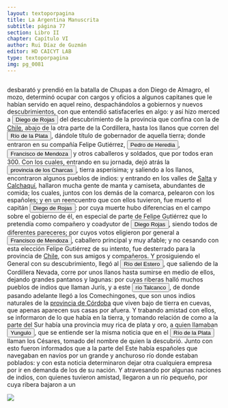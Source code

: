 ```yaml
---
layout: textoporpagina
title: La Argentina Manuscrita
subtitle: página 77
section: Libro II
chapter: Capítulo VI
author: Rui Díaz de Guzmán
editor: HD CAICYT LAB
type: textoporpagina
img: pg_0081
---
```

<div class="row">
    <div class="column">
<p>desbarató y prendió en la batalla de Chupas a don Diego de Almagro, el mozo, determinó ocupar con cargos y oficios a algunos capitanes que le habían servido en aquel reino, despachándolos a gobiernos y nuevos descubrimientos, con que entendió satisfacerles en algo: y así hizo merced a <button class="balloon" data-balloon-pos="up" data-balloon-length="large" data-balloon="Diego de Rojas (Burgos, España, 1500 - Maquijata, actual Provincia de Santiago del Estero, 1544)​ fue un militar, explorador y conquistador español de mediados del siglo XVI.">Diego de Rojas</button> del descubrimiento de la provincia que confina con la de <a href="https://recogito.pelagios.org/document/wzqxhk0h3vpikm/part/1/edit#29dbd6c3-3091-445c-9886-6fe6b7517954" target="_blank">Chile</a>, abajo de la otra parte de la Cordillera, hasta los llanos que corren del <a href="https://recogito.pelagios.org/document/wzqxhk0h3vpikm/part/1/edit#f2806fc0-4c76-4755-a3f0-6c071abe7b82" target="_blank"><button class="balloon" data-balloon-pos="up" data-balloon-length="large" data-balloon="Refiere a la Provincia del Río de la Plata, un espacio creado a partir de las capitulaciones que firmó el primer adelantado Pedro de Mendoza con Carlos I en 1534.La misma limitaba al norte con los territorios otorgados a Diego de Almagro, ocupando una franja que se extendería entre el Mar del Sur y el Mar Océano Austral. La exploración y ocupación efectiva del terreno delimitarían el espacio de la provincia del Río de la Plata al sector atlántico y específicamente, al eje fluvial Paraná-Plata">Río de la Plata</button></a>, dándole título de gobernador de aquella tierra; donde entraron en su compañía Felipe Gutiérrez, <button class="balloon" data-balloon-pos="up" data-balloon-length="large" data-balloon="Acompaña a Diego de Rojas a Tucumán. Mata a Francisco de Mendoza, y vuelve al Perú.">Pedro de Heredia</button>, <button class="balloon" data-balloon-pos="up" data-balloon-length="large" data-balloon="Don Francisco de Mendoza (n. 1515-1547), capitán de la caballería. Sus actuaciones incluyen haber mediado entre Domingo de Irala y Ruiz Galán en 1537 y 1539, participado en la represión del levantamiento de cacique guarambarense Aracaré y ser parte de la facción de Domingo de Irala contra la de Cabeza de Vaca en 1545. De hecho, sirvió como teniente de gobernador bajo su administración cuando Irala condujo una entrada al Chaco en 1547. En esta circunstancia, los partidarios de Cabeza de Vaca recusaron su nombramiento y tras haber instaurado a Diego de Abreu como gobernador, ejecutaron a Mendoza.">Francisco de Mendoza</button> y otros caballeros y soldados, que por todos eran 300. Con los cuales, entrando en su jornada, dejó atrás la <a href="https://recogito.pelagios.org/document/wzqxhk0h3vpikm/part/1/edit#f15f0fd8-a62a-4dbf-9085-39ccfc62e640" target="_blank"><button class="balloon" data-balloon-pos="up" data-balloon-length="large" data-balloon="Refiere a la provincia de Charcas, provincia de los Charcas o bien gobernación de Charcas fue un territorio ultramarino integrante del Imperio español que formó parte del gran Virreinato del Perú hasta 1776 y que luego pasó al nuevo Virreinato del Río de la Plata. La provincia de Charcas, cuyos límites se superponen con la Audiencia de Charchas, tenía su sede en Sucre (Ciudad de la Plata, 1538).">provincia de los Charcas</button></a>, tierra asperísima; y saliendo a los llanos, encontraron algunos pueblos de indios: y entrando en los valles de <a href="https://recogito.pelagios.org/document/wzqxhk0h3vpikm/part/1/edit#928aecbe-0b6e-4471-9c03-df40f4cc38cc" target="_blank">Salta</a> y <a href="https://recogito.pelagios.org/document/wzqxhk0h3vpikm/part/1/edit#9773bade-e1b6-4958-8479-5906173b3a80" target="_blank">Calchaquí</a>, hallaron mucha gente de manta y camiseta, abundantes de comida; los cuales, juntos con los demás de la comarca, pelearon con los españoles; y en un reencuentro que con ellos tuvieron, fue muerto el capitán <button class="balloon" data-balloon-pos="up" data-balloon-length="large" data-balloon="Diego de Rojas (Burgos, España, 1500 - Maquijata, actual Provincia de Santiago del Estero, 1544)​ fue un militar, explorador y conquistador español de mediados del siglo XVI.">Diego de Rojas</button>: por cuya muerte hubo diferencias en el campo sobre el gobierno de él, en especial de parte de Felipe Gutiérrez que lo pretendía como compañero y coadyutor de <button class="balloon" data-balloon-pos="up" data-balloon-length="large" data-balloon="Diego de Rojas (Burgos, España, 1500 - Maquijata, actual Provincia de Santiago del Estero, 1544) fue un militar, explorador y conquistador español de mediados del siglo XVI.">Diego Rojas</button>, siendo todos de diferentes pareceres; por cuyos votos eligieron por general a <button class="balloon" data-balloon-pos="up" data-balloon-length="large" data-balloon="Don Francisco de Mendoza (n. 1515-1547), capitán de la caballería. Sus actuaciones incluyen haber mediado entre Domingo de Irala y Ruiz Galán en 1537 y 1539, participado en la represión del levantamiento de cacique guarambarense Aracaré y ser parte de la facción de Domingo de Irala contra la de Cabeza de Vaca en 1545. De hecho, sirvió como teniente de gobernador bajo su administración cuando Irala condujo una entrada al Chaco en 1547. En esta circunstancia, los partidarios de Cabeza de Vaca recusaron su nombramiento y tras haber instaurado a Diego de Abreu como gobernador, ejecutaron a Mendoza.">Francisco de Mendoza</button>, caballero principal y muy afable; y no cesando con esta elección Felipe Gutiérrez de su intento, fue desterrado para la provincia de <a href="https://recogito.pelagios.org/document/wzqxhk0h3vpikm/part/1/edit#a0aab9e2-a4b9-4741-bea3-0e26bc431d5c" target="_blank">Chile</a>, con sus amigos y compañeros. Y prosiguiendo el General con su descubrimiento, llegó al <button class="balloon" data-balloon-pos="up" data-balloon-length="large" data-balloon="Río del Estero. Sale de la Cordillera Nevada; corre por los llanos, y se sume en ellos, dejando pantanos, y lagunas. Es el mismo río que pasa cerca de la ciudad de Tucumán, y al que se da más comúnmente el nombre de Río Dulce. Baja de la cordillera de Aconquija, que divide la Jurisdicción de Tucumán de la de Salta. Las lagunas, de que habla el autor, son las de los Porongos, que cubren más de 16 leguas de superficie.Actualmente se denomina Río Dulcehttps://www.openstreetmap.org/?mlat=-28.791733&amp;mlon=-63.358869">Río del Estero</button>, que saliendo de la Cordillera Nevada, corre por unos llanos hasta sumirse en medio de ellos, dejando grandes pantanos y lagunas: por cuyas riberas halló muchos pueblos de indios que llaman <persName xml:id="recogito-707c32b8-9fde-43c8-b7af-0e80c395bccd" ana="tribe">Jurís</persName>, y a este <button class="balloon" data-balloon-pos="up" data-balloon-length="large" data-balloon="Talcanco; río. De este río nada más sabemos que lo que dice el autor, esto es, que se halla en el territorio de los Juris, o de Santiago del Estero, hacia la frontera de Córdoba. Se habrá verificado con él lo que ha sucedido con otros parajes, de los que se ha perdido la huella por el cambio continuo de los nombres. Los misioneros sobre todo han sido intemperantes en esta costumbre: por la menor reducción, capilla u oratorio que fundaban, daban nuevos nombres, y borraban el recuerdo de los antiguos.">río Talcanco</button>, de donde pasando adelante llegó a los <persName xml:id="recogito-ed2067e2-53bd-499f-8569-e8409b528969" ana="tribe">Comechingones</persName>, que son unos indios naturales de la <a href="https://recogito.pelagios.org/document/wzqxhk0h3vpikm/part/1/edit#5a512d5b-0078-4c34-a775-b4ea69460cf6" target="_blank">provincia de Córdoba</a> que viven bajo de tierra en cuevas, que apenas aparecen sus casas por afuera. Y trabando amistad con ellos, se informaron de lo que había en la tierra, y tomando relación de como a la parte del Sur había una provincia muy rica de plata y oro, a quien llamaban <button class="balloon" data-balloon-pos="up" data-balloon-length="large" data-balloon="Yungulo. Provincia al sud de Córdoba, y según decían los indios, muy rica de plata y oro, conocida también por la Noticia de los Césares. Lo mismo decimos de yungulo, cuya significación ignramos, aunque sea fácil entender que se habla de un paraje hacia las Pampas.]">Yungulo</button>, que se entiende ser la misma noticia que en el <a href="https://recogito.pelagios.org/document/wzqxhk0h3vpikm/part/1/edit#69a2de82-de09-454f-88ae-648945b3d604" target="_blank"><button class="balloon" data-balloon-pos="up" data-balloon-length="large" data-balloon="Refiere a la Provincia del Río de la Plata, un espacio creado a partir de las capitulaciones que firmó el primer adelantado Pedro de Mendoza con Carlos I en 1534.La misma limitaba al norte con los territorios otorgados a Diego de Almagro, ocupando una franja que se extendería entre el Mar del Sur y el Mar Océano Austral. La exploración y ocupación efectiva del terreno delimitarían el espacio de la provincia del Río de la Plata al sector atlántico y específicamente, al eje fluvial Paraná-Plata">Río de la Plata</button></a> llaman los Césares, tomado del nombre de quien la descubrió. Junto con esto fueron informados que a la parte del Este había españoles que navegaban en navíos por un grande y anchuroso río donde estaban poblados: y con esta noticia determinaron dejar otra cualquiera empresa por ir en demanda de los de su nación. Y atravesando por algunas naciones de indios, con quienes tuvieron amistad, llegaron a un río pequeño, por cuya ribera bajaron a un</p></div>

<div class="column">
<a href="{{site.baseurl}}/assets/img/argentina_manuscrita/{{page.img}}.jpg"><img src="{{site.baseurl}}/assets/img/argentina_manuscrita/{{page.img}}.jpg"></a>
</div>
</div>